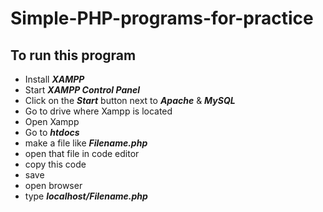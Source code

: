 # Simple-PHP-programs-for-practice
## To run this program 
* Install ***XAMPP***
* Start ***XAMPP Control Panel***
* Click on the ***Start*** button next to ***Apache*** & ***MySQL***
* Go to drive where Xampp is located 
* Open Xampp
* Go to ***htdocs***
* make a file like ***Filename.php***
* open that file in code editor
* copy this code
* save 
* open browser 
* type ***localhost/Filename.php***                                  
